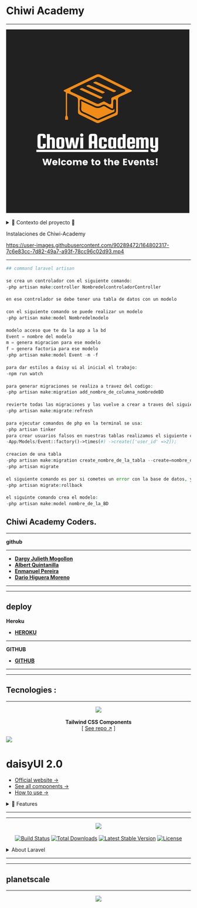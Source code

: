 #  Chiwi Academy
___

[![Logo](./img/logoChiwiAcademy.png "database Date")](http://chiwiacademy.gq)

<details>

<summary> 🔎 Contexto del proyecto 🔎 </summary>

🔍 Un colectivo de desarrollo de software quiere crear una aplicación web para gestionar sus eventos online como talleres, masterclass o webinars.

🔍 Los usuarios podrán ver la descripción de un evento, apuntarse y desapuntarse. Podrán ver la lista de los eventos a los que se han apuntado. El administrador debe tener las herramientas para la gestión (CRUD) de los eventos.

<h2> 📚 Requisitos Funcionales: 📚 </h2>

📗 Deben existir dos roles de usuario, Administrador y estudiante.

📙 Se deben proteger las rutas para que el estudiante no pueda ver las vistas del administrador y viceversa.

📘 En portada la aplicación tendrá un slider con las masterclasses destacadas. éstas serán seleccionables por el administrador.

📗 En portada habrá una lista paginada con todos los eventos ordenados del más cercano al más lejano.

📙 Los eventos incluirán como mínimo: título, fecha/hora, número máximo de participantes, descripción y una imagen.

📘 Los eventos pasados se deben mantener en la lista pero identificables como no disponibles.

📗 Los usuarios deberán registrarse para apuntarse a un evento. Una vez apuntados no podran volver a hacerlo.

📙 Al apuntarse a un evento recibirán un email (empresarial - html ) con el link (zoom, meets, etc..) en donde se va a realizar, así como recordando el título del evento, la hora y el día.

📘 Los usuarios podrán ver en una página la lista de los eventos a los que están registrados.

📗 El administrador podrá hacer CRUD de los eventos.

📙 Cuando un evento esté lleno (máximo número de participantes) nadie podrá registrarse.

<h2> 📝 Requisitos no funcionales: 📝 </h2>

✏️ La web deberá estar desplegada aunque esté en desarrollo.
    
✏️ Se deberá usar Laravel.
    
✏️ El envío de el email se deberá hacer usando un sistema de colas.
    
✏️ Para el frontend se deben usar componentes de blade.

<h2> 🏛️ Modalidades pedagógicas 🏛️ </h2>
🏛️ Un sprint de una semana iniciando desde el momento en que se envíe el brieff hasta el viernes 22 de abril del 2022 a las 23:59.

🏛️ Trabajo en equipo.

<h2> 📈 Modalidades de evaluación 📈 </h2>
    
📈 Demo por equipos el día Lunes 25 de abril del 2022.

<h2> 💻 Entregables 💻 </h2>
    
💻 Un link a un repositorio de github

💻 Product backlog.

💻 Readme del repositorio con:
    
💻 Briefing y explicación del proyecto en el Mockup
    
💻 Url en despliegue.
    
💻 Presentación en diapositivas
    
💻 Demo y code review**


</details>

Instalaciones de Chiwi-Academy



https://user-images.githubusercontent.com/90289472/164802317-7c6e83cc-7d82-49a7-a93f-78cc96c02d93.mp4


___

```php
## command laravel artisan

se crea un controlador con el siguiente comando: 
-php artisan make:controller NombredelcontroladorController 

en ese controlador se debe tener una tabla de datos con un modelo

con el siguiente comando se puede realizar un modelo
-php artisan make:model Nombredelmodelo 

modelo acceso que te da la app a la bd 
Event = nombre del modelo  
m = genera migracion para ese modelo 
f = genera factoria para ese modelo
-php artisan make:model Event -m -f

para dar estilos a daisy ui al inicial el trabajo: 
-npm run watch

para generar migraciones se realiza a travez del codigo: 
-php artisan make:migration add_nombre_de_columna_nombredeBD 

revierte todas las migraciones y las vuelve a crear a traves del siguiente comando:
-php artisan make:migrate:refresh 

para ejecutar comandos de php en la terminal se usa:
-php artisan tinker
para crear usuarios falsos en nuestras tablas realizamos el siguiente comando: 
-App/Models/Event::factory()->times(#) ->create(['user_id' =>2]);

creacion de una tabla 
-php artisan make:migration create_nombre_de_la_tabla --create=nombre_de_la_tabla
-php artisan migrate

el siguiente comando es por si cometes un error con la base de datos, ya sea porque escribiste el nombre mal o algo relacionado, para eliminar esto usamos el siguiente comando:
-php artisan migrate:rollback

el siguinte comando crea el modelo: 
-php artisan make:model nombre_de_la_BD

```



## Chiwi Academy **Coders**.
___
**github**
___
- **[Dargy Julieth Mogollon]( https://github.com/DargyJML)**
- **[Albert Quintanilla]( https://github.com/Jhuset2003)**
- **[Enmanuel Pereira]( https://github.com/iElectro13)**
- **[Dario Higuera Moreno]( https://github.com/dariohimo)**

___
---

## deploy 
**Heroku**
- **[HEROKU]( https://chiwi-academy.herokuapp.com/)**
---

**GITHUB**
- **[GITHUB]( https://github.com/Jhuset2003/Chiwi_Academy)**

___
---

## Tecnologies :
___

<div align="center">

[![][logo-url]][repo-url]  

**Tailwind CSS Components**  
[ [See repo ↗︎][repo-url] ]
  

</div>

[![][banner-url]][repo-url]  


[logo-url]: https://raw.githubusercontent.com/saadeghi/files/main/daisyui/logo-4.svg
[repo-url]: https://github.com/saadeghi/daisyui
[banner-url]: https://raw.githubusercontent.com/saadeghi/files/main/daisyui/card-3.png


# daisyUI 2.0

- [Official website →](https://daisyui.com/)
- [See all components →](https://daisyui.com/components/)
- [How to use →](https://daisyui.com/docs/install/)




<details>
 
 <summary>  🌼 Features </summary>

- A plugin for Tailwind CSS
- Faster development
- Cleaner HTML
- Customizable and themeable
- Pure CSS. Works on all frameworks


## 📀 Install now!

```bash
npm i daisyui
```
</details>

____
----

<p align="center"><a href="https://laravel.com" target="_blank"><img src="https://raw.githubusercontent.com/laravel/art/master/logo-lockup/5%20SVG/2%20CMYK/1%20Full%20Color/laravel-logolockup-cmyk-red.svg" width="200"></a></p>

<p align="center">
<a href="https://travis-ci.org/laravel/framework"><img src="https://travis-ci.org/laravel/framework.svg" alt="Build Status"></a>
<a href="https://packagist.org/packages/laravel/framework"><img src="https://img.shields.io/packagist/dt/laravel/framework" alt="Total Downloads"></a>
<a href="https://packagist.org/packages/laravel/framework"><img src="https://img.shields.io/packagist/v/laravel/framework" alt="Latest Stable Version"></a>
<a href="https://packagist.org/packages/laravel/framework"><img src="https://img.shields.io/packagist/l/laravel/framework" alt="License"></a>
</p>

<details>
<summary> About Laravel </summary>
Laravel is a web application framework with expressive, elegant syntax. We believe development must be an enjoyable and creative experience to be truly fulfilling. Laravel takes the pain out of development by easing common tasks used in many web projects, such as:

- [Simple, fast routing engine](https://laravel.com/docs/routing).
- [Powerful dependency injection container](https://laravel.com/docs/container).
- Multiple back-ends for [session](https://laravel.com/docs/session) and [cache](https://laravel.com/docs/cache) storage.
- Expressive, intuitive [database ORM](https://laravel.com/docs/eloquent).
- Database agnostic [schema migrations](https://laravel.com/docs/migrations).
- [Robust background job processing](https://laravel.com/docs/queues).
- [Real-time event broadcasting](https://laravel.com/docs/broadcasting).

Laravel is accessible, powerful, and provides tools required for large, robust applications.

## Learning Laravel

Laravel has the most extensive and thorough [documentation](https://laravel.com/docs) and video tutorial library of all modern web application frameworks, making it a breeze to get started with the framework.

If you don't feel like reading, [Laracasts](https://laracasts.com) can help. Laracasts contains over 2000 video tutorials on a range of topics including Laravel, modern PHP, unit testing, and JavaScript. Boost your skills by digging into our comprehensive video library.



## Contributing

Thank you for considering contributing to the Laravel framework! The contribution guide can be found in the [Laravel documentation](https://laravel.com/docs/contributions).

## Security Vulnerabilities

If you discover a security vulnerability within Laravel, please send an e-mail to Taylor Otwell via [taylor@laravel.com](mailto:taylor@laravel.com). All security vulnerabilities will be promptly addressed.

## License

The Laravel framework is open-sourced software licensed under the [MIT license](https://opensource.org/licenses/MIT).

</details>

---
---
## planetscale

___

<p align="center"><a href="https://planetscale.com/" target="_blank"><img src="https://planetscale.com/social-share-v2.png" width="200"></a></p>


